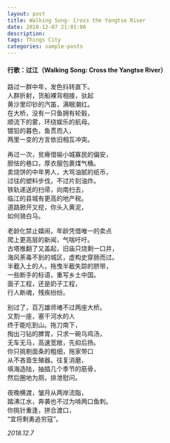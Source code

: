 ```yaml
---
layout: post
title: Walking Song- Cross the Yangtse River
date: 2018-12-07 21:01:00
description:
tags: Things City
categories: sample-posts
---
```


#### 行歌：过江（Walking Song: Cross the Yangtse River）

路过一群中年，发色抖转直下。  
人群折射，货船裸背相接，驮起  
黄沙里印钞的汽笛，满眼潮红。  
在大桥，没有一只鱼拥有轮毂，  
顺流下的雾，环绕娱乐的航母。  
镀铅的暮色，鱼贯而入，  
两里一变的方言依旧相互冲突。  

再过一次，贫瘠借喻小城寡民的偏安，  
胆怯的巷口，厚衣服包裹煤气桶。  
卖烧饼的中年男人，大骂油腻的纸币，  
过往的塑料步伐，不过片刻油炸。  
铁轨递送的扫帚，向南扫去，  
临江的县城有更高的地产税。  
道路掀开又挖，你头入黄泥，  
如何骑白马。  

老龄化禁止嬉闹，年龄凭借唯一的卖点  
爬上更高层的新闻，气喘吁吁。  
古塔推翻了又盖起，旧庙只烧剩一口井，  
海风荼毒不到的城区，虚构史穿肠而过。  
半截入土的人，拖曳半截失踪的脐带，  
一些断手的标语，重写乡土中国。  
面子工程，还是奶子工程，  
行人断魂，残疾纷纷。  

别过了，百万雄师堵不过两座大桥。  
又割一座，塞干河水的人  
终于能吃到山。拖刀南下，  
掏出刁钻的脾胃，只求一碗乌鸡汤，  
无车无马，高速宽敞，先抑后扬。  
你只挑剔面条的粗细，拖家带口  
从不吝啬生殖器。往复消磨，  
填海造陆，抽插几个季节的筋骨，  
然后圈地为厕，排泄慰问。  

夜晚横渡，皱月从两岸流脂，  
踏沸江水，奔袭也不过为啃两口鱼刺。  
你挑针重逢，拼合渡口，  
“宜将剩勇追穷寇”。  

*2018.12.7*
